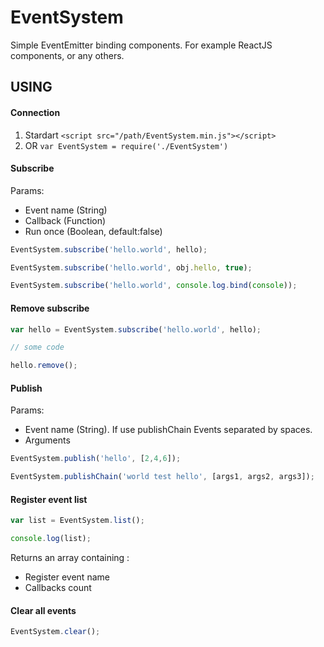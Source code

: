 # EventSystem
Simple EventEmitter binding components. For example ReactJS components, or any others.

## USING

#### Connection

1. Stardart `<script src="/path/EventSystem.min.js"></script>`
2. OR `var EventSystem = require('./EventSystem')`

#### Subscribe

Params:
* Event name (String)
* Callback (Function)
* Run once (Boolean, default:false)

```javascript
EventSystem.subscribe('hello.world', hello);

EventSystem.subscribe('hello.world', obj.hello, true);

EventSystem.subscribe('hello.world', console.log.bind(console));
```


#### Remove subscribe

```javascript
var hello = EventSystem.subscribe('hello.world', hello);

// some code

hello.remove();
```


#### Publish

Params:
* Event name (String). If use publishChain Events separated by spaces.
* Arguments

```javascript
EventSystem.publish('hello', [2,4,6]);

EventSystem.publishChain('world test hello', [args1, args2, args3]);
```

#### Register event list

```javascript
var list = EventSystem.list();

console.log(list);
```

Returns an array containing :
* Register event name
* Callbacks count



#### Clear all events 

```javascript
EventSystem.clear();
```